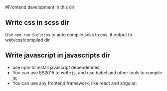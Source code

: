 #Frontend development in this dir

## Write css in scss dir

Use `npm run buildcss` to auto compile scss to css,
it output to web/css/compiled dir

## Write javascript in javascripts dir

* use npm to install javascript dependences;
* You can use ES2015 to write js, and use babel and other tools to compile js;
* You can use any frontend framework, like react and angular;


